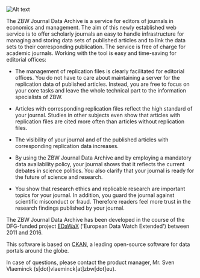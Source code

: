 ![Alt text](https://journaldata.zbw.eu/base/images/jda-logo.png)

The ZBW Journal Data Archive is a service for editors of journals in economics and management.
The aim of this newly established web service is to offer scholarly journals an easy to handle infrastructure for managing and storing data sets of published articles and to link the data sets to their corresponding publication. The service is free of charge for academic journals.
Working with the tool is easy and time-saving for editorial offices:

* The management of replication files is clearly facilitated for editorial offices. You do not have to care about maintaining a server for the replication data of published articles. Instead, you are free to focus on your core tasks and leave the whole technical part to the information specialists of ZBW.

* Articles with corresponding replication files reflect the high standard of your journal.  Studies in other subjects even show that articles with replication files are cited more often than articles without replication files.

* The visibility of your journal and of the published articles with corresponding replication data increases.

* By using the ZBW Journal Data Archive and by employing a mandatory data availability policy, your journal shows that it reflects the current debates in science politics. You also clarify that your journal is ready for the future of science and research.

* You show that research ethics and replicable research are important topics for your journal. In addition, you guard the journal against scientific misconduct or fraud. Therefore readers feel more trust in the research findings published by your journal.

The ZBW Journal Data Archive has been developed in the course of the DFG-funded project [EDaWaX](http://edawax.de) ('European Data Watch Extended') between 2011 and 2016.

This software is based on [CKAN](http://www.ckan.org), a leading open-source software for data portals around the globe.

In case of questions, please contact the product manager, Mr. Sven Vlaeminck
(s[dot]vlaeminck[at]zbw[dot]eu).
